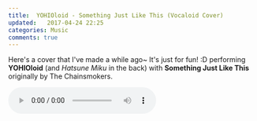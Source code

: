 ```yaml
---
title:  YOHIOloid - Something Just Like This (Vocaloid Cover)
updated:   2017-04-24 22:25
categories: Music
comments: true
---
```


Here's a cover that I've made a while ago~ It's just for fun! :D
performing **YOHIOloid** (and _Hatsune Miku_ in the back) with **Something Just Like This** originally by The Chainsmokers.

<audio controls="controls">
<source src="http://farpras.github.io/files/music/sjlt.mp3" type="audio/mpeg">
<source src="http://farpras.github.io/files/music/sjlt.ogg" type="audio/ogg">
</audio>